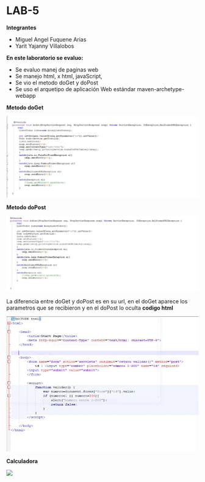 # LAB-5

**Integrantes**

- Miguel Angel Fuquene Arias
- Yarit Yajanny Villalobos

**En este laboratorio se evaluo:**

-  Se evaluo manej de paginas web
- Se manejo html, x html, javaScript, 
- Se vio el metodo doGet y doPost
- Se uso  el arquetipo de aplicación Web estándar maven-archetype-webapp



**Metodo doGet**

![](img/doGet.JPG)

**Metodo doPost**

![](img/doPost.JPG)

 
 La diferencia entre doGet y doPost es en su url, en el doGet aparece los parametros que se recibieron y en el doPost lo oculta
 **codigo html**
 
 ![](img/html.JPG)
 
 
 **Calculadora**
 
 ![](img/calculadora.JPG)
 
 
 
     
